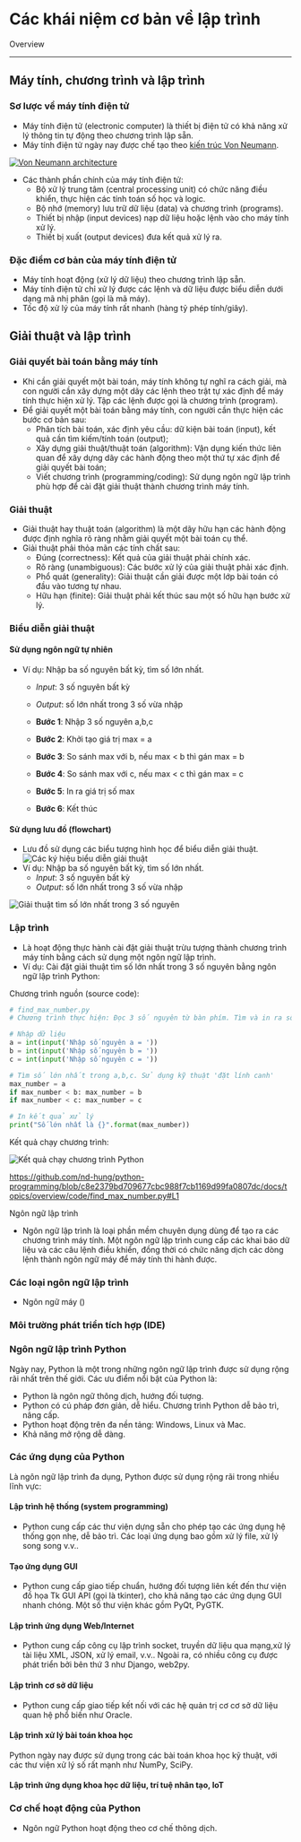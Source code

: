 # Các khái niệm cơ bản về lập trình

Overview

---

## Máy tính, chương trình và lập trình

### Sơ lược về máy tính điện tử

- Máy tính điện tử (electronic computer) là thiết bị điện tử có khả năng xử lý thông tin tự động theo chương trình lập sẵn.
- Máy tính điện tử ngày nay được chế tạo theo [kiến trúc Von Neumann](https://en.wikipedia.org/wiki/Von_Neumann_architecture).

[![Von Neumann architecture](img/Von_Neumann_Architecture.svg)](https://en.wikipedia.org/wiki/Von_Neumann_architecture#/media/File:Von_Neumann_Architecture.svg)

- Các thành phần chính của máy tính điện tử:
    - Bộ xử lý trung tâm (central processing unit) có chức năng điều khiển, thực hiện các tính toán số học và logic.
    - Bộ nhớ (memory) lưu trữ dữ liệu (data) và chương trình (programs).
    - Thiết bị nhập (input devices) nạp dữ liệu hoặc lệnh vào cho máy tính xử lý.
    - Thiết bị xuất (output devices) đưa kết quả xử lý ra.

### Đặc điểm cơ bản của máy tính điện tử

- Máy tính hoạt động (xử lý dữ liệu) theo chương trình lập sẵn.
- Máy tính điện tử chỉ xử lý được các lệnh và dữ liệu được biểu diễn dưới dạng mã nhị phân (gọi là mã máy).
- Tốc độ xử lý của máy tính rất nhanh (hàng tỷ phép tính/giây).

## Giải thuật và lập trình

### Giải quyết bài toán bằng máy tính
- Khi cần giải quyết một bài toán, máy tính không tự nghĩ ra cách giải, mà con người cần xây dựng một dãy các lệnh theo trật tự xác định để máy tính thực hiện xử lý. Tập các lệnh được gọi là chương trình (program).
- Để giải quyết một bài toán bằng máy tính, con người cần thực hiện các bước cơ bản sau:
    - Phân tích bài toán, xác định yêu cầu: dữ kiện bài toán (input), kết quả cần tìm kiếm/tính toán (output);
    - Xây dựng giải thuật/thuật toán (algorithm): Vận dụng kiến thức liên quan để xây dựng dãy các hành động theo một thứ tự xác định để giải quyết bài toán;
    - Viết chương trình (programming/coding): Sử dụng ngôn ngữ lập trình phù hợp để cài đặt giải thuật thành chương trình máy tính.

### Giải thuật
- Giải thuật hay thuật toán (algorithm) là một dãy hữu hạn các hành động được định nghĩa rõ ràng nhằm giải quyết một bài toán cụ thể.
- Giải thuật phải thỏa mãn các tính chất sau:
    - Đúng (correctness): Kết quả của giải thuật phải chính xác.
    - Rõ ràng (unambiguous): Các bước xử lý của giải thuật phải xác định.
    - Phổ quát (generality): Giải thuật cần giải được một lớp bài toán có đầu vào tương tự nhau.
    - Hữu hạn (finite): Giải thuật phải kết thúc sau một số hữu hạn bước xử lý.

### Biểu diễn giải thuật
#### Sử dụng ngôn ngữ tự nhiên
- Ví dụ: Nhập ba số nguyên bất kỳ, tìm số lớn nhất.
    - *Input*: 3 số nguyên bất kỳ
    - *Output*: số lớn nhất trong 3 số vừa nhập

    - **Bước 1**: Nhập 3 số nguyên a,b,c
    - **Bước 2**: Khởi tạo giá trị max =  a
    - **Bước 3**: So sánh max với b, nếu max < b thì gán max = b
    - **Bước 4**: So sánh max với c, nếu max < c thì gán max = c
    - **Bước 5**: In ra giá trị số max
    - **Bước 6**: Kết thúc

#### Sử dụng lưu đồ (flowchart)
- Lưu đồ sử dụng các biểu tượng hình học để biểu diễn giải thuật.
![Các ký hiệu biểu diễn giải thuật](img/flowchart_base_components.PNG)
- Ví dụ: Nhập ba số nguyên bất kỳ, tìm số lớn nhất.
    - *Input*: 3 số nguyên bất kỳ
    - *Output*: số lớn nhất trong 3 số vừa nhập

![Giải thuật tìm số lớn nhất trong 3 số nguyên](img/algorithm_flowchart_example.png)

### Lập trình
- Là hoạt động thực hành cài đặt giải thuật trừu tượng thành chương trình máy tính bằng cách sử dụng một ngôn ngữ lập trình.
- Ví dụ: Cài đặt giải thuật tìm số lớn nhất trong 3 số nguyên bằng ngôn ngữ lập trình Python:

Chương trình nguồn (source code):
```Python
# find_max_number.py
# Chương trình thực hiện: Đọc 3 số nguyên từ bàn phím. Tìm và in ra số lớn nhất.

# Nhập dữ liệu
a = int(input('Nhập số nguyên a = '))
b = int(input('Nhập số nguyên b = '))
c = int(input('Nhập số nguyên c = '))

# Tìm số lớn nhất trong a,b,c. Sử dụng kỹ thuật 'đặt lính canh'
max_number = a
if max_number < b: max_number = b
if max_number < c: max_number = c

# In kết quả xử lý
print("Số lớn nhất là {}".format(max_number))
```
Kết quả chạy chương trình:

![Kết quả chạy chương trình Python](img/python_example.PNG)

https://github.com/nd-hung/python-programming/blob/c8e2379bd709677cbc988f7cb1169d99fa0807dc/docs/topics/overview/code/find_max_number.py#L1

Ngôn ngữ lập trình

- Ngôn ngữ lập trình là loại phần mềm chuyên dụng dùng để tạo ra các chương trình máy tính. Một ngôn ngữ lập trình cung cấp các khai báo dữ liệu và các câu lệnh điều khiển, đồng thời có chức năng dịch các dòng lệnh thành ngôn ngữ máy để máy tính thi hành được.

### Các loại ngôn ngữ lập trình

- Ngôn ngữ máy ()

### Môi trường phát triển tích hợp (IDE)

### Ngôn ngữ lập trình Python

Ngày nay, Python là một trong những ngôn ngữ lập trình được sử dụng rộng rãi nhất trên thế giới. Các ưu điểm nổi bật của Python là:

- Python là ngôn ngữ thông dịch, hướng đối tượng.
- Python có cú pháp đơn giản, dễ hiểu. Chương trình Python dễ bảo trì, nâng cấp.
- Python hoạt động trên đa nền tảng: Windows, Linux và Mac.
- Khả năng mở rộng dễ dàng.

### Các ứng dụng của Python

Là ngôn ngữ lập trình đa dụng, Python được sử dụng rộng rãi trong nhiều lĩnh vực:

#### Lập trình hệ thống (system programming)

- Python cung cấp các thư viện dựng sẵn cho phép tạo các ứng dụng hệ thống gọn nhẹ, dễ bảo trì. Các loại ứng dụng bao gồm xử lý file, xử lý song song v.v..

#### Tạo ứng dụng GUI

- Python cung cấp giao tiếp chuẩn, hướng đối tượng liên kết đến thư viện đồ họa Tk GUI API (gọi là tkinter), cho khả năng tạo các ứng dụng GUI nhanh chóng. Một số thư viện khác gồm PyQt, PyGTK.

#### Lập trình ứng dụng Web/Internet

- Python cung cấp công cụ lập trình socket, truyền dữ liệu qua mạng,xử lý tài liệu XML, JSON, xử lý email, v.v..
Ngoài ra, có nhiều công cụ được phát triển bởi bên thứ 3 như Django, web2py.

#### Lập trình cơ sở dữ liệu

- Python cung cấp giao tiếp kết nối với các hệ quản trị cơ cơ sở dữ liệu quan hệ phổ biến như Oracle.

#### Lập trình xử lý bài toán khoa học

Python ngày nay được sử dụng trong các bài toán khoa học kỹ thuật, với các thư viện xử lý số rất mạnh như NumPy, SciPy.

#### Lập trình ứng dụng khoa học dữ liệu, trí tuệ nhân tạo, IoT

### Cơ chế hoạt động của Python

- Ngôn ngữ Python hoạt động theo cơ chế thông dịch.
